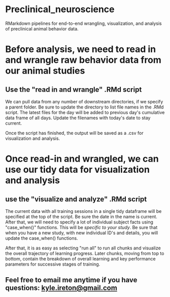 # Preclinical_neuroscience

RMarkdown pipelines for end-to-end wrangling, visualization, and analysis of preclinical animal behavior data.

# Before analysis, we need to read in and wrangle raw behavior data from our animal studies
## Use the "read in and wrangle" .RMd script

We can pull data from any number of downstream directories, if we specify a parent folder. Be sure to update the directory to list file names in the .RMd script. 
The latest files for the day will be added to previous day's cumulative data frame of all days. Update the filenames with today's date to stay current.

Once the script has finished, the output will be saved as a .csv for visualization and analysis. 

# Once read-in and wrangled, we can use our tidy data for visualization and analysis
## use the "visualize and analyze" .RMd script

The current data with all training sessions in a single tidy dataframe will be specified at the top of the script. Be sure the date in the name is current.
After that, we will need to specify a lot of individual subject facts using "case_when()" functions. This will be *specific to your study*.
Be sure that when you have a new study, with new individual ID's and details, you will update the case_when() functions.

After that, it is as easy as selecting "run all" to run all chunks and visualize the overall trajectory of learning progress.
Later chunks, moving from top to bottom, contain the breakdown of overall learning and key performance parameters for successive stages of training.

## Feel free to email me anytime if you have questions: kyle.ireton@gmail.com

